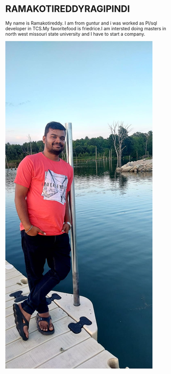 # RAMAKOTIREDDYRAGIPINDI

My name is Ramakotireddy. I am from guntur and i was worked as Pl/sql developer in TCS.My favoritefood is friedrice.I am intersted doing masters in north west missouri state university and I have to start a company.

![alt text](koti.jpeg)